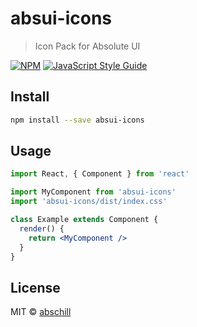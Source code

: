 # absui-icons

> Icon Pack for Absolute UI

[![NPM](https://img.shields.io/npm/v/absui-icons.svg)](https://www.npmjs.com/package/absui-icons) [![JavaScript Style Guide](https://img.shields.io/badge/code_style-standard-brightgreen.svg)](https://standardjs.com)

## Install

```bash
npm install --save absui-icons
```

## Usage

```jsx
import React, { Component } from 'react'

import MyComponent from 'absui-icons'
import 'absui-icons/dist/index.css'

class Example extends Component {
  render() {
    return <MyComponent />
  }
}
```

## License

MIT © [abschill](https://github.com/abschill)
